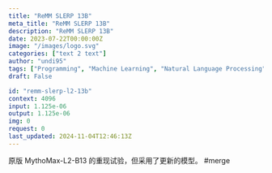 ```yaml
---
title: "ReMM SLERP 13B"
meta_title: "ReMM SLERP 13B"
description: "ReMM SLERP 13B"
date: 2023-07-22T00:00:00Z
image: "/images/logo.svg"
categories: ["text 2 text"]
author: "undi95"
tags: ["Programming", "Machine Learning", "Natural Language Processing", "Generative AI", "Chatbots"]
draft: False

id: "remm-slerp-l2-13b"
context: 4096
input: 1.125e-06
output: 1.125e-06
img: 0
request: 0
last_updated: 2024-11-04T12:46:13Z
---
```


原版 MythoMax-L2-B13 的重现试验，但采用了更新的模型。 #merge

